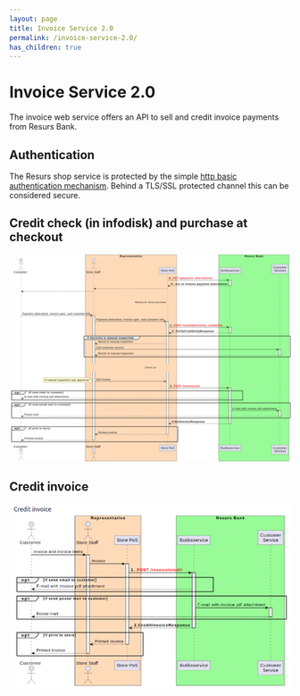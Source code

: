 ```yaml
---
layout: page
title: Invoice Service 2.0
permalink: /invoice-service-2.0/
has_children: true
---
```



# Invoice Service 2.0 

The invoice web service offers an API to sell and credit invoice
payments from Resurs Bank.
## Authentication
The Resurs shop service is protected by the simple [http basic
authentication
mechanism](http://en.wikipedia.org/wiki/Basic_access_authentication).
Behind a TLS/SSL protected channel this can be considered secure.
## Credit check (in infodisk) and purchase at checkout
![](../../attachments/3441293/128286767.png)
  
## Credit invoice
![](../../attachments/3441293/128286759.png)
  

